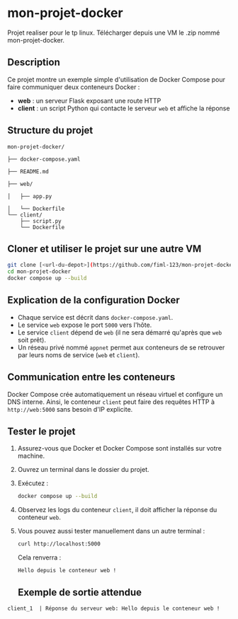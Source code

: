 # mon-projet-docker
Projet realiser pour le tp linux.
Télécharger depuis une VM le .zip nommé mon-projet-docker.

## Description
Ce projet montre un exemple simple d'utilisation de Docker Compose pour faire communiquer deux conteneurs Docker :

- **web** : un serveur Flask exposant une route HTTP
- **client** : un script Python qui contacte le serveur `web` et affiche la réponse

## Structure du projet
```
mon-projet-docker/

├── docker-compose.yaml

├── README.md

├── web/

│   ├── app.py

│   └── Dockerfile
└── client/
    ├── script.py
    └── Dockerfile
```

## Cloner et utiliser le projet sur une autre VM

```bash
git clone [<url-du-depot>](https://github.com/fiml-123/mon-projet-docker)
cd mon-projet-docker
docker compose up --build
```

## Explication de la configuration Docker
- Chaque service est décrit dans `docker-compose.yaml`.
- Le service `web` expose le port `5000` vers l'hôte.
- Le service `client` dépend de `web` (il ne sera démarré qu'après que `web` soit prêt).
- Un réseau privé nommé `appnet` permet aux conteneurs de se retrouver par leurs noms de service (`web` et `client`).

## Communication entre les conteneurs

Docker Compose crée automatiquement un réseau virtuel et configure un DNS interne. Ainsi, le conteneur `client` peut faire des requêtes HTTP à `http://web:5000` sans besoin d'IP explicite.

## Tester le projet

1. Assurez-vous que Docker et Docker Compose sont installés sur votre machine.
2. Ouvrez un terminal dans le dossier du projet.
3. Exécutez :
   ```bash
   docker compose up --build
   ```
4. Observez les logs du conteneur `client`, il doit afficher la réponse du conteneur `web`.
5. Vous pouvez aussi tester manuellement dans un autre terminal :
   ```bash
   curl http://localhost:5000
   ```
   Cela renverra :
   ```
   Hello depuis le conteneur web !
   ```

   ## Exemple de sortie attendue
```
client_1  | Réponse du serveur web: Hello depuis le conteneur web !
```
